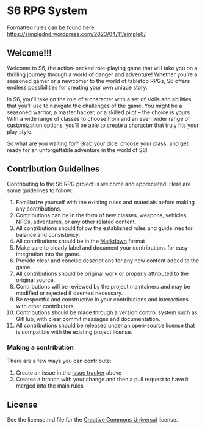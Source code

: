 # S6 RPG System

Formatted rules can be found here: https://simplednd.wordpress.com/2023/04/11/simple6/

## Welcome!!!

Welcome to S6, the action-packed role-playing game that will take you on a thrilling journey through a world of danger and adventure! Whether you’re a seasoned gamer or a newcomer to the world of tabletop RPGs, S6 offers endless possibilities for creating your own unique story.

In S6, you’ll take on the role of a character with a set of skills and abilities that you’ll use to navigate the challenges of the game. You might be a seasoned warrior, a master hacker, or a skilled pilot – the choice is yours. With a wide range of classes to choose from and an even wider range of customization options, you’ll be able to create a character that truly fits your play style.

So what are you waiting for? Grab your dice, choose your class, and get ready for an unforgettable adventure in the world of S6!

## Contribution Guidelines

Contributing to the S6 RPG project is welcome and appreciated! Here are some guidelines to follow:

1. Familiarize yourself with the existing rules and materials before making any contributions.
2. Contributions can be in the form of new classes, weapons, vehicles, NPCs, adventures, or any other related content.
3. All contributions should follow the established rules and guidelines for balance and consistency.
4. All contributions should be in the [Markdown](https://www.markdownguide.org/basic-syntax/) format
5. Make sure to clearly label and document your contributions for easy integration into the game.
6. Provide clear and concise descriptions for any new content added to the game.
7. All contributions should be original work or properly attributed to the original source.
8. Contributions will be reviewed by the project maintainers and may be modified or rejected if deemed necessary.
9. Be respectful and constructive in your contributions and interactions with other contributors.
10. Contributions should be made through a version control system such as GitHub, with clear commit messages and documentation.
11. All contributions should be released under an open-source license that is compatible with the existing project license.

### Making a contribution

There are a few ways you can contribute:

1. Create an issue in the [issue tracker](https://github.com/velkymx/s6rpg/issues) above
2. Createa a branch with your change and then a pull request to have it merged into the main rules

## License

See the license.md file for the [Creative Commons Universal](https://github.com/velkymx/s6rpg/blob/main/LICENSE) license.
